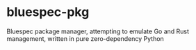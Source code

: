 # bluespec-pkg
Bluespec package manager, attempting to emulate Go and Rust management, written in pure zero-dependency Python
